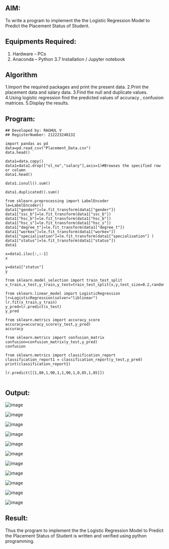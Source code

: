 
## AIM:
To write a program to implement the the Logistic Regression Model to Predict the Placement Status of Student.

## Equipments Required:
1. Hardware – PCs
2. Anaconda – Python 3.7 Installation / Jupyter notebook

## Algorithm
1.Import the required packages and print the present data.
2.Print the placement data and salary data.
3.Find the null and duplicate values.
4.Using logistic regression find the predicted values of accuracy , confusion matrices.
5.Display the results.

## Program:
```
## Developed by: RAGHUL V
## RegisterNumber: 212223240132

import pandas as pd
data=pd.read_csv("Placement_Data.csv")
data.head()

data1=data.copy()
data1=data1.drop(["sl_no","salary"],axis=1)#Browses the specified row or column
data1.head()

data1.isnull().sum()

data1.duplicated().sum()

from sklearn.preprocessing import LabelEncoder
le=LabelEncoder()
data1["gender"]=le.fit_transform(data1["gender"])
data1["ssc_b"]=le.fit_transform(data1["ssc_b"])
data1["hsc_b"]=le.fit_transform(data1["hsc_b"])
data1["hsc_s"]=le.fit_transform(data1["hsc_s"])
data1["degree_t"]=le.fit_transform(data1["degree_t"])
data1["workex"]=le.fit_transform(data1["workex"])
data1["specialisation"]=le.fit_transform(data1["specialisation"] )     
data1["status"]=le.fit_transform(data1["status"])       
data1 

x=data1.iloc[:,:-1]
x

y=data1["status"]
y

from sklearn.model_selection import train_test_split
x_train,x_test,y_train,y_test=train_test_split(x,y,test_size=0.2,random_state=0)

from sklearn.linear_model import LogisticRegression
lr=LogisticRegression(solver="liblinear")
lr.fit(x_train,y_train)
y_pred=lr.predict(x_test)
y_pred

from sklearn.metrics import accuracy_score
accuracy=accuracy_score(y_test,y_pred)
accuracy

from sklearn.metrics import confusion_matrix
confusion=confusion_matrix(y_test,y_pred)
confusion

from sklearn.metrics import classification_report
classification_report1 = classification_report(y_test,y_pred)
print(classification_report1)

lr.predict([[1,80,1,90,1,1,90,1,0,85,1,85]])


```

## Output:
![image](https://github.com/Rahulv2005/Implementation-of-Logistic-Regression-Model-to-Predict-the-Placement-Status-of-Student/assets/152600335/c1d0f9cc-596c-4717-9070-20f2d8439f8d)

![image](https://github.com/Rahulv2005/Implementation-of-Logistic-Regression-Model-to-Predict-the-Placement-Status-of-Student/assets/152600335/7c3827b6-5305-4f9d-b77f-d2d76bd2b12d)

![image](https://github.com/Rahulv2005/Implementation-of-Logistic-Regression-Model-to-Predict-the-Placement-Status-of-Student/assets/152600335/99ceae61-f189-409d-8e9d-d06cf92f1a9a)

![image](https://github.com/Rahulv2005/Implementation-of-Logistic-Regression-Model-to-Predict-the-Placement-Status-of-Student/assets/152600335/618930e8-454c-4dad-9973-7ae15a272540)

![image](https://github.com/Rahulv2005/Implementation-of-Logistic-Regression-Model-to-Predict-the-Placement-Status-of-Student/assets/152600335/2903dbf2-c68c-4a9e-8924-d1c5eaaf1933)


![image](https://github.com/Rahulv2005/Implementation-of-Logistic-Regression-Model-to-Predict-the-Placement-Status-of-Student/assets/152600335/13876f87-f54e-4d56-a238-f1876d8a5466)

![image](https://github.com/Rahulv2005/Implementation-of-Logistic-Regression-Model-to-Predict-the-Placement-Status-of-Student/assets/152600335/ee5f7727-b074-4799-b8ef-47d3b05404e8)

![image](https://github.com/Rahulv2005/Implementation-of-Logistic-Regression-Model-to-Predict-the-Placement-Status-of-Student/assets/152600335/a27d3d5e-da31-4340-9a3d-0c0ec53104b4)


![image](https://github.com/Rahulv2005/Implementation-of-Logistic-Regression-Model-to-Predict-the-Placement-Status-of-Student/assets/152600335/8c80b3b9-54a6-4f61-a9ce-a6813bf533e1)

![image](https://github.com/Rahulv2005/Implementation-of-Logistic-Regression-Model-to-Predict-the-Placement-Status-of-Student/assets/152600335/5c67cd7a-2cbc-40e0-8275-0208098b9bed)

![image](https://github.com/Rahulv2005/Implementation-of-Logistic-Regression-Model-to-Predict-the-Placement-Status-of-Student/assets/152600335/93e4d26e-5e0e-40d0-b6a3-1d66ce7a83c9)


## Result:
Thus the program to implement the the Logistic Regression Model to Predict the Placement Status of Student is written and verified using python programming.
